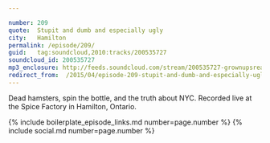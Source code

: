 ```yaml
---

number: 209
quote:  Stupit and dumb and especially ugly
city:   Hamilton
permalink: /episode/209/
guid:   tag:soundcloud,2010:tracks/200535727
soundcloud_id: 200535727
mp3_enclosure: http://feeds.soundcloud.com/stream/200535727-grownupsreadthingstheywroteaskids-s2e09.mp3
redirect_from:  /2015/04/episode-209-stupit-and-dumb-and-especially-ugly-hamilton/
---
```


Dead hamsters, spin the bottle, and the truth about NYC. Recorded live at the Spice Factory in Hamilton, Ontario.

{% include boilerplate_episode_links.md number=page.number %}
{% include social.md number=page.number %}